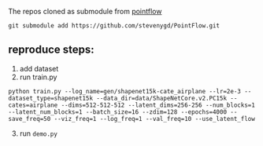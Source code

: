 The repos cloned as submodule from [pointflow](https://github.com/stevenygd/PointFlow.git)
```
git submodule add https://github.com/stevenygd/PointFlow.git
```
## reproduce steps:
1. add dataset
2. run train.py
```
python train.py --log_name=gen/shapenet15k-cate_airplane --lr=2e-3 --dataset_type=shapenet15k --data_dir=data/ShapeNetCore.v2.PC15k --cates=airplane --dims=512-512-512 --latent_dims=256-256 --num_blocks=1 --latent_num_blocks=1 --batch_size=16 --zdim=128 --epochs=4000 --save_freq=50 --viz_freq=1 --log_freq=1 --val_freq=10 --use_latent_flow
```
3. run `demo.py`
```

```